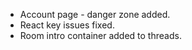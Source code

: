 - Account page - danger zone added.
- React key issues fixed.
- Room intro container added to threads.
